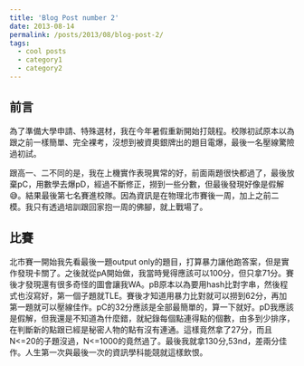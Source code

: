 ```yaml
---
title: 'Blog Post number 2'
date: 2013-08-14
permalink: /posts/2013/08/blog-post-2/
tags:
  - cool posts
  - category1
  - category2
---
```


## 前言
為了準備大學申請、特殊選材，我在今年暑假重新開始打競程。校隊初試原本以為跟之前一樣簡單、完全裸考，沒想到被資奧銀牌出的題目電爆，最後一名壓線驚險過初試。
<!--more-->
跟高一、二不同的是，我在上機實作表現異常的好，前面兩題很快都過了，最後放棄pC，用數學去爆pD，經過不斷修正，撈到一些分數，但最後發現好像是假解:sweat_smile:。結果最後第七名賽進校隊。因為資訊是在物理北市賽後一周，加上之前二模。我只有透過培訓跟回家抱一周的佛腳，就上戰場了。

## 比賽
北市賽一開始我先看最後一題output only的題目，打算暴力讓他跑答案，但是實作發現卡關了。之後就從pA開始做，我當時覺得應該可以100分，但只拿71分。賽後才發現還有很多奇怪的圖會讓我WA。pB原本以為要用hash比對字串，然後程式也沒寫好，第一個子題就TLE。賽後才知道用暴力比對就可以撈到62分，再加第一題就可以壓線佳作。pC的32分應該是全部最簡單的，算一下就好。pD我應該是假解，但我還是不知道為什麼錯，就紀錄每個點連得點的個數，由多到少排序，在判斷新的點跟已經是秘密人物的點有沒有連通。這樣竟然拿了27分，而且N<=20的子題沒過，N<=1000的竟然過了。最後我就拿130分,53nd，差兩分佳作。人生第一次與最後一次的資訊學科能競就這樣飲恨。
